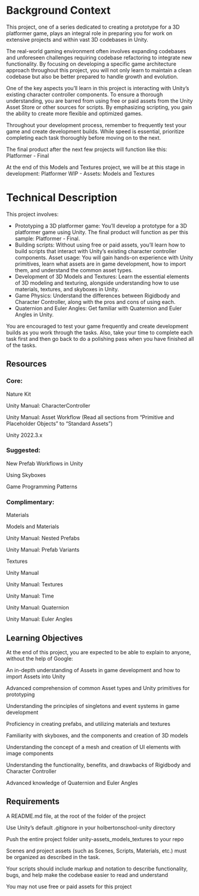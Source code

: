 # Background Context
This project, one of a series dedicated to creating a prototype for a 3D platformer game, plays an integral role in preparing you for work on extensive projects and within vast 3D codebases in Unity.

The real-world gaming environment often involves expanding codebases and unforeseen challenges requiring codebase refactoring to integrate new functionality. By focusing on developing a specific game architecture approach throughout this project, you will not only learn to maintain a clean codebase but also be better prepared to handle growth and evolution.

One of the key aspects you’ll learn in this project is interacting with Unity’s existing character controller components. To ensure a thorough understanding, you are barred from using free or paid assets from the Unity Asset Store or other sources for scripts. By emphasizing scripting, you gain the ability to create more flexible and optimized games.

Throughout your development process, remember to frequently test your game and create development builds. While speed is essential, prioritize completing each task thoroughly before moving on to the next.

The final product after the next few projects will function like this: Platformer - Final

At the end of this Models and Textures project, we will be at this stage in development: Platformer WIP - Assets: Models and Textures

# Technical Description
This project involves:

* Prototyping a 3D platformer game: You’ll develop a prototype for a 3D platformer game using Unity. The final product will function as per this sample: Platformer - Final.
* Building scripts: Without using free or paid assets, you’ll learn how to build scripts that interact with Unity’s existing character controller components.
Asset usage: You will gain hands-on experience with Unity primitives, learn what assets are in game development, how to import them, and understand the common asset types.
* Development of 3D Models and Textures: Learn the essential elements of 3D modeling and texturing, alongside understanding how to use materials, textures, and skyboxes in Unity.
* Game Physics: Understand the differences between Rigidbody and Character Controller, along with the pros and cons of using each.
* Quaternion and Euler Angles: Get familiar with Quaternion and Euler Angles in Unity.

You are encouraged to test your game frequently and create development builds as you work through the tasks. Also, take your time to complete each task first and then go back to do a polishing pass when you have finished all of the tasks.

## Resources
### Core:

Nature Kit

Unity Manual: CharacterController

Unity Manual: Asset Workflow (Read all sections from “Primitive and Placeholder Objects” to “Standard Assets”)

Unity 2022.3.x

### Suggested:

New Prefab Workflows in Unity

Using Skyboxes

Game Programming Patterns

### Complimentary:

Materials

Models and Materials

Unity Manual: Nested Prefabs

Unity Manual: Prefab Variants

Textures

Unity Manual

Unity Manual: Textures

Unity Manual: Time

Unity Manual: Quaternion


Unity Manual: Euler Angles

## Learning Objectives
At the end of this project, you are expected to be able to explain to anyone, without the help of Google:

An in-depth understanding of Assets in game development and how to import Assets into Unity

Advanced comprehension of common Asset types and Unity primitives for prototyping

Understanding the principles of singletons and event systems in game development

Proficiency in creating prefabs, and utilizing materials and textures

Familiarity with skyboxes, and the components and creation of 3D models

Understanding the concept of a mesh and creation of UI elements with image components

Understanding the functionality, benefits, and drawbacks of Rigidbody and Character Controller

Advanced knowledge of Quaternion and Euler Angles

## Requirements

A README.md file, at the root of the folder of the project

Use Unity’s default .gitignore in your holbertonschool-unity directory

Push the entire project folder unity-assets_models_textures to your repo

Scenes and project assets (such as Scenes, Scripts, Materials, etc.) must be organized as described in the task.

Your scripts should include markup and notation to describe functionality, bugs, and help make the codebase easier to read and understand

You may not use free or paid assets for this project
